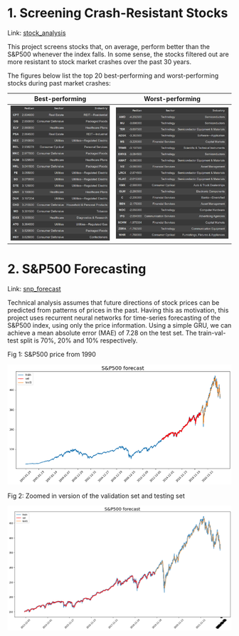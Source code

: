 # 1. Screening Crash-Resistant Stocks 
Link: [stock_analysis](https://github.com/AlvinHew/Projects/blob/main/Stock_Analysis/stock_analysis.ipynb)

This project screens stocks that, on average, perform better than the S&P500 whenever the index falls. In some sense, the stocks filtered out are more resistant to stock market crashes over the past 30 years.

The figures below list the top 20 best-performing and worst-performing stocks during past market crashes:

Best-performing             |  Worst-performing
:-------------------------:|:-------------------------:
![good](imgs/good.png)   |  ![bad](imgs/bad.png) 


# 2. S&P500 Forecasting
Link: [snp_forecast](https://github.com/AlvinHew/Projects/blob/main/Stock_Analysis/snp_forecast.ipynb)

Technical analysis assumes that future directions of stock prices can be predicted from patterns of prices in the past. Having this as motivation, this project uses recurrent neural networks for time-series forecasting of the S&P500 index, using only the price information. Using a simple GRU, we can achieve a mean absolute error (MAE) of 7.28 on the test set. The train-val-test split is 70%, 20% and 10% respectively.

Fig 1: S&P500 price from 1990

![snp](imgs/snp.png) 

Fig 2: Zoomed in version of the validation set and testing set

![snpzoom](imgs/snpzoom.png) 
